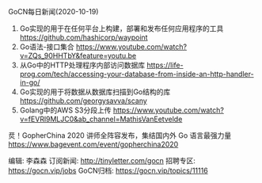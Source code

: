 GoCN每日新闻(2020-10-19)

1. Go实现的用于在任何平台上构建，部署和发布任何应用程序的工具 https://github.com/hashicorp/waypoint
2. Go语法-接口集合 https://www.youtube.com/watch?v=ZQs_90HHTbY&feature=youtu.be
3. 从Go中的HTTP处理程序内部访问数据库 https://life-prog.com/tech/accessing-your-database-from-inside-an-http-handler-in-go/
4. Go实现的用于将数据从数据库扫描到Go结构的库 https://github.com/georgysavva/scany
5. Golang中的AWS S3分段上传 https://www.youtube.com/watch?v=fEVRl9MLJC0&ab_channel=MathisVanEetvelde

烎！GopherChina 2020 讲师全阵容发布，集结国内外 Go 语言最强力量 https://www.bagevent.com/event/gopherchina2020

编辑: 李森森
订阅新闻: http://tinyletter.com/gocn
招聘专区: https://gocn.vip/jobs
GoCN归档: https://gocn.vip/topics/11116
